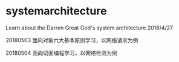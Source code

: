 # systemarchitecture
Learn about the Darren Great God's system architecture
2018/4/27

20180503 面向对象六大基本原则学习，以网络请求为例

20180504 面向切面编程学习，以网络检测为例

